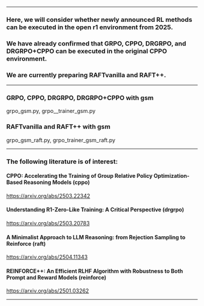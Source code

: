 
---

### Here, we will consider whether newly announced RL methods can be executed in the open r1 environment from 2025.

### We have already confirmed that GRPO, CPPO, DRGRPO, and DRGRPO+CPPO can be executed in the original CPPO environment.

### We are currently preparing RAFTvanilla and RAFT++.

---

### GRPO, CPPO, DRGRPO, DRGRPO+CPPO with gsm
grpo_gsm.py, grpo__trainer_gsm.py

### RAFTvanilla and RAFT++ with gsm
grpo_gsm_raft.py, grpo_trainer_gsm_raft.py

---

### The following literature is of interest:

#### CPPO: Accelerating the Training of Group Relative Policy Optimization-Based Reasoning Models (cppo)
https://arxiv.org/abs/2503.22342

#### Understanding R1-Zero-Like Training: A Critical Perspective (drgrpo)
https://arxiv.org/abs/2503.20783

#### A Minimalist Approach to LLM Reasoning: from Rejection Sampling to Reinforce (raft)
https://arxiv.org/abs/2504.11343

#### REINFORCE++: An Efficient RLHF Algorithm with Robustness to Both Prompt and Reward Models (reinforce)
https://arxiv.org/abs/2501.03262

---
